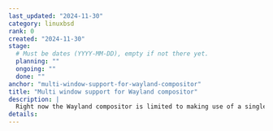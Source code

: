 ```yaml
---
last_updated: "2024-11-30"
category: linuxbsd
rank: 0
created: "2024-11-30"
stage:
  # Must be dates (YYYY-MM-DD), empty if not there yet.
  planning: ""
  ongoing: ""
  done: ""
anchor: "multi-window-support-for-wayland-compositor"
title: "Multi window support for Wayland compositor"
description: |
  Right now the Wayland compositor is limited to making use of a single window. In order to achieve parity with other platforms, we need to add support for creating multiple windows.
details:
---
```

